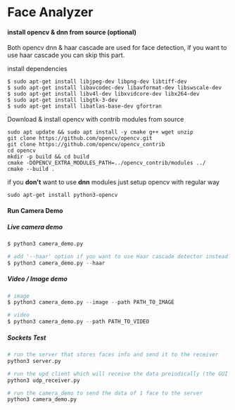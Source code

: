 
# Face Analyzer


#### install opencv & dnn from source (optional)
Both opencv dnn & haar cascade are used for face detection, if you want to use haar cascade you can skip this part.

install dependencies
```
$ sudo apt-get install libjpeg-dev libpng-dev libtiff-dev
$ sudo apt-get install libavcodec-dev libavformat-dev libswscale-dev
$ sudo apt-get install libv4l-dev libxvidcore-dev libx264-dev
$ sudo apt-get install libgtk-3-dev
$ sudo apt-get install libatlas-base-dev gfortran
```
Download & install opencv with contrib modules from source
```
sudo apt update && sudo apt install -y cmake g++ wget unzip
git clone https://github.com/opencv/opencv.git
git clone https://github.com/opencv/opencv_contrib
cd opencv
mkdir -p build && cd build
cmake -DOPENCV_EXTRA_MODULES_PATH=../opencv_contrib/modules ../
cmake --build .
```

if you **don't** want to use **dnn** modules just setup opencv with regular way
```
sudo apt-get install python3-opencv
```

#### Run Camera Demo
##### Live camera demo
```python
$ python3 camera_demo.py

# add '--haar' option if you want to use Haar cascade detector instead of dnn opencv face detector
$ python3 camera_demo.py --haar
```

##### Video / Image demo
```python
# image
$ python3 camera_demo.py --image --path PATH_TO_IMAGE

# video
$ python3 camera_demo.py --path PATH_TO_VIDEO
```


##### Sockets Test
```python
# run the server that stores faces info and send it to the receiver
python3 server.py

# run the upd client which will receive the data preiodically (the GUI or the meeting organizer)
python3 udp_receiver.py

# run the camera_demo to send the data of 1 face to the server
python3 camera_demo.py
```

